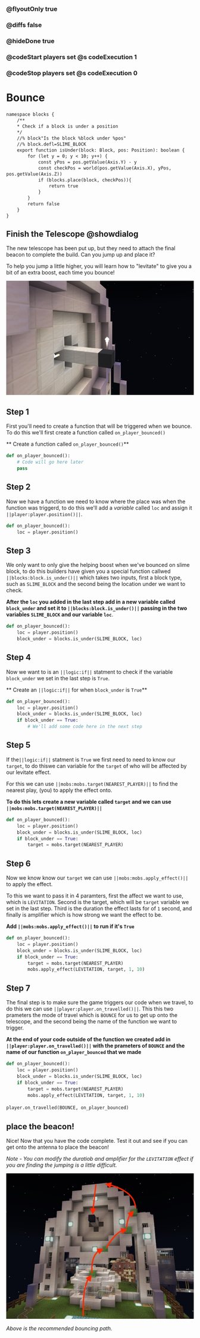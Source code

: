### @flyoutOnly true
### @diffs false
### @hideDone true
### @codeStart players set @s codeExecution 1
### @codeStop players set @s codeExecution 0

# Bounce

```customts
namespace blocks {
    /**
    * Check if a block is under a position
    */
    //% block"Is the block %block under %pos"
    //% block.defl=SLIME_BLOCK
    export function isUnder(block: Block, pos: Position): boolean {
        for (let y = 0; y < 10; y++) {
            const yPos = pos.getValue(Axis.Y) - y
            const checkPos = world(pos.getValue(Axis.X), yPos, pos.getValue(Axis.Z))
            if (blocks.place(block, checkPos)){
                return true
            }
        }
        return false
    }
}
```

## Finish the Telescope @showdialog

The new telescope has been put up, but they need to attach the final beacon to complete the build. Can you jump up and place it?

To help you jump a little higher, you will learn how to "levitate" to give you a bit of an extra boost, each time you bounce!

![Image of telescope build](https://raw.githubusercontent.com/CausewayDigital/Minecraft-EE-MakeCode/refs/heads/master/tutorials/python-islands/island-5/bounce/cover.jpg)

## Step 1

First you'll need to create a function that will be triggered when we bounce. To do this we'll first create a function called `on_player_bounced()`

** Create a function called `on_player_bounced()`**

```python
def on_player_bounced():
    # Code will go here later
    pass
```

## Step 2

Now we have a function we need to know where the place was when the function was triggerd, to do this we'll add a *variable* called `loc` and assign it ``||player:player.position()||``.

```python
def on_player_bounced():
    loc = player.position()
```

## Step 3

We only want to only give the helping boost when we've bounced on slime block, to do this builders have given you a special function callwed ``||blocks:block.is_under()||`` which takes two inputs, first a block type, such as `SLIME_BLOCK` and the second being the location under we want to check.

**After the `loc` you added in the last step add in a new variable called `block_under` and set it to ``||blocks:block.is_under()||`` passing in the two variables `SLIME_BLOCK` and our variable `loc`**.

```python
def on_player_bounced():
    loc = player.position()
    block_under = blocks.is_under(SLIME_BLOCK, loc)
```

## Step 4

Now we want to is an ``||logic:if||`` statment to check if the variable `block_under` we set in the last step is `True`.

** Create an ``||logic:if||`` for when `block_under` is `True`**

```python
def on_player_bounced():
    loc = player.position()
    block_under = blocks.is_under(SLIME_BLOCK, loc)
    if block_under == True:
        # We'll add some code here in the next step
```

## Step 5

If the``||logic:if||`` statment is `True` we first need to need to know our `target`, to do thiswe can variable for the `target` of who will be affected by our levitate effect.

For this we can use ``||mobs:mobs.target(NEAREST_PLAYER)||`` to find the nearest play, (you) to apply the effect onto.

**To do this lets create a new variable called `target` and we can use ``||mobs:mobs.target(NEAREST_PLAYER)||``**

```python
def on_player_bounced():
    loc = player.position()
    block_under = blocks.is_under(SLIME_BLOCK, loc)
    if block_under == True:
        target = mobs.target(NEAREST_PLAYER)
```

## Step 6

Now we know know our `target` we can use ``||mobs:mobs.apply_effect()||`` to apply the effect.

To this we want to pass it in 4 paramters, first the affect we want to use, which is `LEVITATION`. Second is the target, which will be `target` variable we set in the last step. Third is the duration the effect lasts for of `1` second, and finally is amplifier which is how strong we want the effect to be.

**Add ``||mobs:mobs.apply_effect()||`` to run if it's `True`**

```python
def on_player_bounced():
    loc = player.position()
    block_under = blocks.is_under(SLIME_BLOCK, loc)
    if block_under == True:
        target = mobs.target(NEAREST_PLAYER)
        mobs.apply_effect(LEVITATION, target, 1, 10)
```

## Step 7

The final step is to make sure the game triggers our code when we travel, to do this we can use ``||player:player.on_travelled()||``. This this two prameters the mode of travel which is `BOUNCE` for us to get up onto the telescope, and the second being the name of the function we want to trigger.

**At the end of your code outside of the function we created add in ``||player:player.on_travelled()||`` with the prameters of `BOUNCE` and the name of our function `on_player_bounced` that we made**

```python
def on_player_bounced():
    loc = player.position()
    block_under = blocks.is_under(SLIME_BLOCK, loc)
    if block_under == True:
        target = mobs.target(NEAREST_PLAYER)
        mobs.apply_effect(LEVITATION, target, 1, 10)

player.on_travelled(BOUNCE, on_player_bounced)
```

## place the beacon!

Nice! Now that you have the code complete. Test it out and see if you can get onto the antenna to place the beacon!

*Note - You can modify the duratiob and amplifier for the `LEVITATION` effect if you are finding the jumping is a little difficult.*

![Bounce path](https://raw.githubusercontent.com/CausewayDigital/Minecraft-EE-MakeCode/refs/heads/master/tutorials/python-islands/island-5/bounce/bounce_path.jpg)

*Above is the recommended bouncing path.*